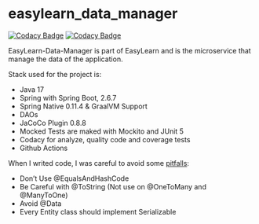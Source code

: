 # easylearn_data_manager

[![Codacy Badge](https://app.codacy.com/project/badge/Grade/74dd462e985340cfa11af392ace6f670)](https://www.codacy.com/gh/nicugnm/easylearn_data_manager/dashboard?utm_source=github.com&amp;utm_medium=referral&amp;utm_content=nicugnm/easylearn_data_manager&amp;utm_campaign=Badge_Grade)
[![Codacy Badge](https://app.codacy.com/project/badge/Coverage/74dd462e985340cfa11af392ace6f670)](https://www.codacy.com/gh/nicugnm/easylearn_data_manager/dashboard?utm_source=github.com&utm_medium=referral&utm_content=nicugnm/easylearn_data_manager&amp;utm_campaign=Badge_Grade)

EasyLearn-Data-Manager is part of EasyLearn and is the microservice that manage the data of the application.

Stack used for the project is:

* Java 17
* Spring with Spring Boot, 2.6.7
* Spring Native 0.11.4 & GraalVM Support
* DAOs
* JaCoCo Plugin 0.8.8
* Mocked Tests are maked with Mockito and JUnit 5
* Codacy for analyze, quality code and coverage tests
* Github Actions

When I writed code, I was careful to avoid some [pitfalls](https://thorben-janssen.com/lombok-hibernate-how-to-avoid-common-pitfalls/):
- Don’t Use @EqualsAndHashCode
- Be Careful with @ToString (Not use on @OneToMany and @ManyToOne)
- Avoid @Data
- Every Entity class should implement Serializable
